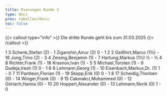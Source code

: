 ```yaml
---
title: Paarungen Runde 3
type: docs
prev: tabellen/docs/
toc: false
---
```


{{< callout type="info" >}}
Die dritte Runde geht bis zum 31.03.2025
{{< /callout >}}

<runde>
1	3	Schenk,Stefan		(2)	-	1	Ziganshin,Ainur		(2)	0	-	1	 
2	2	Geißhirt,Marco		(1½)	-	16	Jung,Timo		(2)		-		 
3	4	Zeising,Benjamin		(1)	-	7	Hartung,Markus		(1½)	½	-	½	 
4	8	Richter,Frank		(1)	-	18	Krasnov,Ivan		(1)		-		 
5	5	Michael,Torsten		(1)	-	9	Dudeja,Iresh		(1)	0	-	1	 
6	6	Lehmann,Georg		(1)	-	10	Eisenbach,Markus,Dr.		(1)	1	-	0	 
7	11	Pantleon,Florian		(1)	-	19	Skopp,Erik		(0)	0	-	1	 
8	17	Scheidig,Thorben		(0)	-	14	Winger,Frank		(0)		-		 
9	15	Cakmakci,Muhammed		(0)	-	12	Görlach,Hanna		(0)		-		 
10	20	Hoppert,Alexander		(0)	-	13	Lehmann,Norik		(0)	1	-	0	 
</runde>